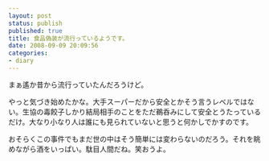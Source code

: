 ```yaml
---
layout: post
status: publish
published: true
title: 食品偽装が流行っているようです。
date: 2008-09-09 20:09:56
categories:
- diary
---
```

まぁ遙か昔から流行っていたんだろうけど。

やっと気づき始めたかな。大手スーパーだから安全とかそう言うレベルではない。生協の毒餃子しかり結局相手のことをただ鵜呑みにして安全とうたっているだけ。大なり小なり人は誰にも見られていないと思うと何かしでかすのです。

おそらくこの事件でもまだ世の中はそう簡単には変わらないのだろう。それを眺めながら酒をいっぱい。駄目人間だね。笑おうよ。

